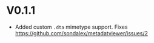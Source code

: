 # V0.1.1

* Added custom `.dta` mimetype support. Fixes https://github.com/sondalex/metadatviewer/issues/2


